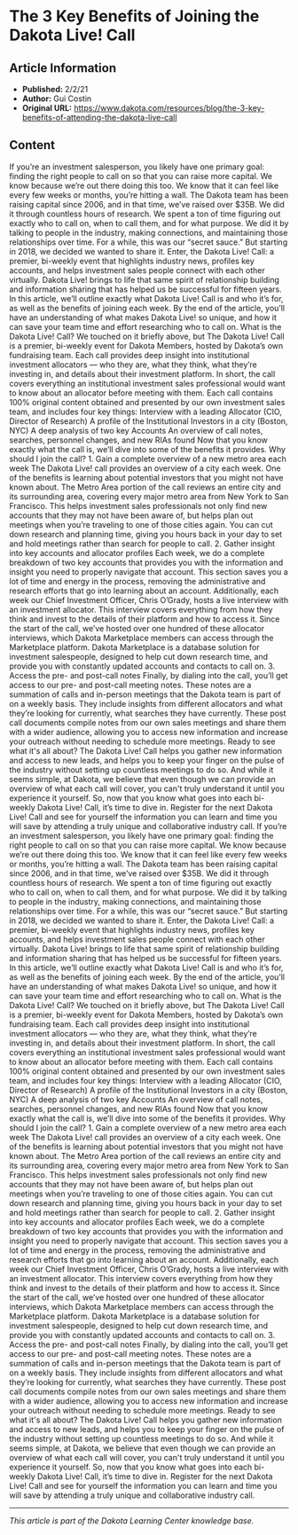 # The 3 Key Benefits of Joining the Dakota Live! Call

## Article Information
- **Published:** 2/2/21
- **Author:** Gui Costin
- **Original URL:** https://www.dakota.com/resources/blog/the-3-key-benefits-of-attending-the-dakota-live-call

## Content

If you’re an investment salesperson, you likely have one primary goal: finding the right people to call on so that you can raise more capital. We know because we’re out there doing this too. We know that it can feel like every few weeks or months, you’re hitting a wall. The Dakota team has been raising capital since 2006, and in that time, we’ve raised over $35B. We did it through countless hours of research. We spent a ton of time figuring out exactly who to call on, when to call them, and for what purpose. We did it by talking to people in the industry, making connections, and maintaining those relationships over time. For a while, this was our “secret sauce.” But starting in 2018, we decided we wanted to share it. Enter, the Dakota Live! Call: a premier, bi-weekly event that highlights industry news, profiles key accounts, and helps investment sales people connect with each other virtually. Dakota Live! brings to life that same spirit of relationship building and information sharing that has helped us be successful for fifteen years. In this article, we’ll outline exactly what Dakota Live! Call is and who it’s for, as well as the benefits of joining each week. By the end of the article, you’ll have an understanding of what makes Dakota Live! so unique, and how it can save your team time and effort researching who to call on. What is the Dakota Live! Call? We touched on it briefly above, but The Dakota Live! Call is a premier, bi-weekly event for Dakota Members, hosted by Dakota’s own fundraising team. Each call provides deep insight into institutional investment allocators — who they are, what they think, what they’re investing in, and details about their investment platform. In short, the call covers everything an institutional investment sales professional would want to know about an allocator before meeting with them. Each call contains 100% original content obtained and presented by our own investment sales team, and includes four key things: Interview with a leading Allocator (CIO, Director of Research) A profile of the Institutional Investors in a city (Boston, NYC) A deep analysis of two key Accounts An overview of call notes, searches, personnel changes, and new RIAs found Now that you know exactly what the call is, we’ll dive into some of the benefits it provides. Why should I join the call? 1. Gain a complete overview of a new metro area each week The Dakota Live! call provides an overview of a city each week. One of the benefits is learning about potential investors that you might not have known about. The Metro Area portion of the call reviews an entire city and its surrounding area, covering every major metro area from New York to San Francisco. This helps investment sales professionals not only find new accounts that they may not have been aware of, but helps plan out meetings when you’re traveling to one of those cities again. You can cut down research and planning time, giving you hours back in your day to set and hold meetings rather than search for people to call. 2. Gather insight into key accounts and allocator profiles Each week, we do a complete breakdown of two key accounts that provides you with the information and insight you need to properly navigate that account. This section saves you a lot of time and energy in the process, removing the administrative and research efforts that go into learning about an account. Additionally, each week our Chief Investment Officer, Chris O’Grady, hosts a live interview with an investment allocator. This interview covers everything from how they think and invest to the details of their platform and how to access it. Since the start of the call, we’ve hosted over one hundred of these allocator interviews, which Dakota Marketplace members can access through the Marketplace platform. Dakota Marketplace is a database solution for investment salespeople, designed to help cut down research time, and provide you with constantly updated accounts and contacts to call on. 3. Access the pre- and post-call notes Finally, by dialing into the call, you’ll get access to our pre- and post-call meeting notes. These notes are a summation of calls and in-person meetings that the Dakota team is part of on a weekly basis. They include insights from different allocators and what they’re looking for currently, what searches they have currently. These post call documents compile notes from our own sales meetings and share them with a wider audience, allowing you to access new information and increase your outreach without needing to schedule more meetings. Ready to see what it's all about? The Dakota Live! Call helps you gather new information and access to new leads, and helps you to keep your finger on the pulse of the industry without setting up countless meetings to do so. And while it seems simple, at Dakota, we believe that even though we can provide an overview of what each call will cover, you can't truly understand it until you experience it yourself. So, now that you know what goes into each bi-weekly Dakota Live! Call, it’s time to dive in. Register for the next Dakota Live! Call and see for yourself the information you can learn and time you will save by attending a truly unique and collaborative industry call. If you’re an investment salesperson, you likely have one primary goal: finding the right people to call on so that you can raise more capital. We know because we’re out there doing this too. We know that it can feel like every few weeks or months, you’re hitting a wall. The Dakota team has been raising capital since 2006, and in that time, we’ve raised over $35B. We did it through countless hours of research. We spent a ton of time figuring out exactly who to call on, when to call them, and for what purpose. We did it by talking to people in the industry, making connections, and maintaining those relationships over time. For a while, this was our “secret sauce.” But starting in 2018, we decided we wanted to share it. Enter, the Dakota Live! Call: a premier, bi-weekly event that highlights industry news, profiles key accounts, and helps investment sales people connect with each other virtually. Dakota Live! brings to life that same spirit of relationship building and information sharing that has helped us be successful for fifteen years. In this article, we’ll outline exactly what Dakota Live! Call is and who it’s for, as well as the benefits of joining each week. By the end of the article, you’ll have an understanding of what makes Dakota Live! so unique, and how it can save your team time and effort researching who to call on. What is the Dakota Live! Call? We touched on it briefly above, but The Dakota Live! Call is a premier, bi-weekly event for Dakota Members, hosted by Dakota’s own fundraising team. Each call provides deep insight into institutional investment allocators — who they are, what they think, what they’re investing in, and details about their investment platform. In short, the call covers everything an institutional investment sales professional would want to know about an allocator before meeting with them. Each call contains 100% original content obtained and presented by our own investment sales team, and includes four key things: Interview with a leading Allocator (CIO, Director of Research) A profile of the Institutional Investors in a city (Boston, NYC) A deep analysis of two key Accounts An overview of call notes, searches, personnel changes, and new RIAs found Now that you know exactly what the call is, we’ll dive into some of the benefits it provides. Why should I join the call? 1. Gain a complete overview of a new metro area each week The Dakota Live! call provides an overview of a city each week. One of the benefits is learning about potential investors that you might not have known about. The Metro Area portion of the call reviews an entire city and its surrounding area, covering every major metro area from New York to San Francisco. This helps investment sales professionals not only find new accounts that they may not have been aware of, but helps plan out meetings when you’re traveling to one of those cities again. You can cut down research and planning time, giving you hours back in your day to set and hold meetings rather than search for people to call. 2. Gather insight into key accounts and allocator profiles Each week, we do a complete breakdown of two key accounts that provides you with the information and insight you need to properly navigate that account. This section saves you a lot of time and energy in the process, removing the administrative and research efforts that go into learning about an account. Additionally, each week our Chief Investment Officer, Chris O’Grady, hosts a live interview with an investment allocator. This interview covers everything from how they think and invest to the details of their platform and how to access it. Since the start of the call, we’ve hosted over one hundred of these allocator interviews, which Dakota Marketplace members can access through the Marketplace platform. Dakota Marketplace is a database solution for investment salespeople, designed to help cut down research time, and provide you with constantly updated accounts and contacts to call on. 3. Access the pre- and post-call notes Finally, by dialing into the call, you’ll get access to our pre- and post-call meeting notes. These notes are a summation of calls and in-person meetings that the Dakota team is part of on a weekly basis. They include insights from different allocators and what they’re looking for currently, what searches they have currently. These post call documents compile notes from our own sales meetings and share them with a wider audience, allowing you to access new information and increase your outreach without needing to schedule more meetings. Ready to see what it's all about? The Dakota Live! Call helps you gather new information and access to new leads, and helps you to keep your finger on the pulse of the industry without setting up countless meetings to do so. And while it seems simple, at Dakota, we believe that even though we can provide an overview of what each call will cover, you can't truly understand it until you experience it yourself. So, now that you know what goes into each bi-weekly Dakota Live! Call, it’s time to dive in. Register for the next Dakota Live! Call and see for yourself the information you can learn and time you will save by attending a truly unique and collaborative industry call.

---

*This article is part of the Dakota Learning Center knowledge base.*